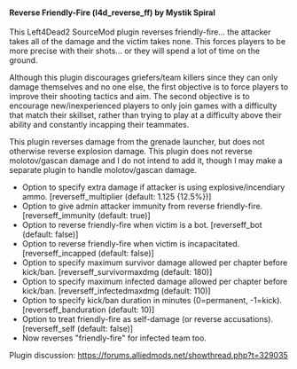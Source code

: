 #### Reverse Friendly-Fire (l4d_reverse_ff) by Mystik Spiral

This Left4Dead2 SourceMod plugin reverses friendly-fire... the attacker takes all of the damage and the victim takes none.
This forces players to be more precise with their shots... or they will spend a lot of time on the ground.

Although this plugin discourages griefers/team killers since they can only damage themselves and no one else, the first objective is to force players to improve their shooting tactics and aim. The second objective is to encourage new/inexperienced players to only join games with a difficulty that match their skillset, rather than trying to play at a difficulty above their ability and constantly incapping their teammates.

This plugin reverses damage from the grenade launcher, but does not otherwise reverse explosion damage.
This plugin does not reverse molotov/gascan damage and I do not intend to add it, though I may make a separate plugin to handle molotov/gascan damage.

- Option to specify extra damage if attacker is using explosive/incendiary ammo. [reverseff_multiplier (default: 1.125 {12.5%})]
- Option to give admin attacker immunity from reverse friendly-fire. [reverseff_immunity (default: true)]
- Option to reverse friendly-fire when victim is a bot. [reverseff_bot (default: false)]
- Option to reverse friendly-fire when victim is incapacitated. [reverseff_incapped (default: false)]
- Option to specify maximum survivor damage allowed per chapter before kick/ban. [reverseff_survivormaxdmg (default: 180)]
- Option to specify maximum infected damage allowed per chapter before kick/ban. [reverseff_infectedmaxdmg (default: 110)]
- Option to specify kick/ban duration in minutes (0=permanent, -1=kick). [reverseff_banduration (default: 10)]
- Option to treat friendly-fire as self-damage (or reverse accusations). [reverseff_self (default: false)]
- Now reverses "friendly-fire" for infected team too.

Plugin discussion: https://forums.alliedmods.net/showthread.php?t=329035
